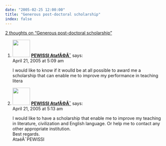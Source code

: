```yaml
---
date: "2005-02-25 12:00:00"
title: "Generous post-doctoral scholarship"
index: false
---
```


[2 thoughts on &ldquo;Generous post-doctoral scholarship&rdquo;](/lemire/blog/2005/02-25-generous-post-doctoral-scholarship)

<ol class="comment-list">
<li id="comment-2329" class="comment even thread-even depth-1">
<div class="comment-author vcard">
<img alt src="https://secure.gravatar.com/avatar/99b700974fedc8ad5bde01f238a17aba?s=56&#038;d=mm&#038;r=g" srcset="https://secure.gravatar.com/avatar/99b700974fedc8ad5bde01f238a17aba?s=112&#038;d=mm&#038;r=g 2x" class="avatar avatar-56 photo" height="56" width="56" decoding="async" /> <b class="fn"><a href="https://www.yahoo.com/" class="url" rel="ugc external nofollow">PEWISSI AtafÃ©Ã¯</a></b> <span class="says">says:</span> </div>
<div class="comment-metadata"><time datetime="2005-04-21T05:09:36+00:00">April 21, 2005 at 5:09 am</time></a> </div>
<div class="comment-content">
<p> I would like to know if it woulld be at all possible to award me a scholarship that can enable me to improve my performance in teaching litera</p>
</div>
</li>
<li id="comment-2330" class="comment odd alt thread-odd thread-alt depth-1">
<div class="comment-author vcard">
<img alt src="https://secure.gravatar.com/avatar/99b700974fedc8ad5bde01f238a17aba?s=56&#038;d=mm&#038;r=g" srcset="https://secure.gravatar.com/avatar/99b700974fedc8ad5bde01f238a17aba?s=112&#038;d=mm&#038;r=g 2x" class="avatar avatar-56 photo" height="56" width="56" decoding="async" /> <b class="fn"><a href="https://www.yahoo.com/" class="url" rel="ugc external nofollow">PEWISSI AtafÃ©Ã¯</a></b> <span class="says">says:</span> </div>
<div class="comment-metadata"><time datetime="2005-04-21T05:13:00+00:00">April 21, 2005 at 5:13 am</time></a> </div>
<div class="comment-content">
<p> I would like to have a scholarship that enable me to improve my teaching in literature, civilization and English language. Or help me to contact any other appropriate institution.<br/>
Best regards.<br/>
AtaéÃ¯PEWISSI </p>
</div>
</li>
</ol>

